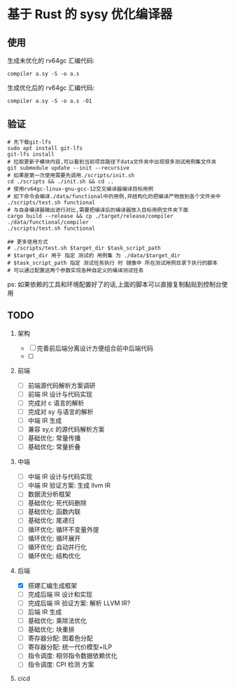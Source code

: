 # 基于 Rust 的 sysy 优化编译器

## 使用

生成未优化的 rv64gc 汇编代码:

`compiler a.sy -S -o a.s`

生成优化后的 rv64gc 汇编代码:

`compiler a.sy -S -o a.s -O1`

## 验证

```
# 先下载git-lfs
sudo apt install git-lfs
git-lfs install
# 拉取更新子模块内容,可以看到当前项目路径下data文件夹中出现很多测试用例集文件夹
git submodule update --init --recursive
# 如果是第一次使用需要先调用./scripts/init.sh
cd ./scripts && ./init.sh && cd ..
# 使用rv64gc-linux-gnu-gcc-12交叉编译器编译目标用例
# 如下命令会编译./data/functional中的用例,并结构化的把编译产物放到各个文件夹中
./scripts/test.sh functional
# 与自身编译器输出进行对比,需要把编译后的编译器放入目标用例文件夹下面
cargo build --release && cp ./target/release/compiler ./data/functional/compiler
./scripts/test.sh functional

## 更多使用方式
# ./scripts/test.sh $target_dir $task_script_path
# $target_dir 用于 指定 测试的 用例集 为 ./data/$target_dir
# $task_script_path 指定 测试任务执行 时 镜像中 所在测试用例目录下执行的脚本
# 可以通过配置这两个参数实现各种自定义的编译测试任务
```

ps: 如果依赖的工具和环境配置好了的话,上面的脚本可以直接复制黏贴到控制台使用

## TODO

1. 架构

   - [ ] 完善前后端分离设计方便组合前中后端代码
   - [ ]

2. 前端

   - [ ] 前端源代码解析方案调研
   - [ ] 前端 IR 设计与代码实现
   - [ ] 完成对 c 语言的解析
   - [ ] 完成对 sy 与语言的解析
   - [ ] 中端 IR 生成
   - [ ] 兼容 sy,c 的源代码解析方案
   - [ ] 基础优化: 常量传播
   - [ ] 基础优化: 常量折叠

3. 中端

   - [ ] 中端 IR 设计与代码实现
   - [ ] 中端 IR 验证方案: 生成 llvm IR
   - [ ] 数据流分析框架
   - [ ] 基础优化: 死代码删除
   - [ ] 基础优化: 函数内联
   - [ ] 基础优化: 尾递归
   - [ ] 循环优化: 循环不变量外提
   - [ ] 循环优化: 循环展开
   - [ ] 循环优化: 自动并行化
   - [ ] 循环优化: 结构优化

4. 后端

   - [x] 搭建汇编生成框架
   - [ ] 完成后端 IR 设计和实现
   - [ ] 完成后端 IR 验证方案: 解析 LLVM IR?
   - [ ] 后端 IR 生成
   - [ ] 基础优化: 乘除法优化
   - [ ] 基础优化: 块重排
   - [ ] 寄存器分配: 图着色分配
   - [ ] 寄存器分配: 统一代价模型+ILP
   - [ ] 指令调度: 相邻指令数据依赖优化
   - [ ] 指令调度: CPI 检测 方案

5. cicd
